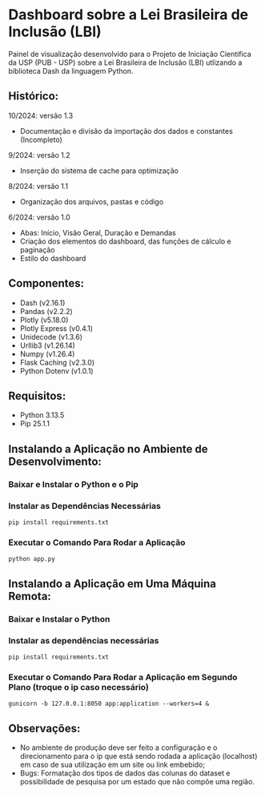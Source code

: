 # Dashboard sobre a Lei Brasileira de Inclusão (LBI)

Painel de visualização desenvolvido para o Projeto de Iniciação Científica da USP (PUB - USP) sobre a Lei Brasileira de Inclusão (LBI) utlizando a biblioteca Dash da linguagem Python.


## Histórico:

10/2024: versão 1.3
- Documentação e divisão da importação dos dados e constantes (Incompleto)

9/2024: versão 1.2
- Inserção do sistema de cache para optimização

8/2024: versão 1.1
- Organização dos arquivos, pastas e código

6/2024: versão 1.0
- Abas: Início, Visão Geral, Duração e Demandas
- Criação dos elementos do dashboard, das funções de cálculo e paginação
- Estilo do dashboard

## Componentes:
- Dash (v2.16.1)
- Pandas (v2.2.2)
- Plotly (v5.18.0)
- Plotly Express (v0.4.1)
- Unidecode (v1.3.6)
- Urllib3 (v1.26.14)
- Numpy (v1.26.4)
- Flask Caching (v2.3.0)
- Python Dotenv (v1.0.1)


## Requisitos:
- Python 3.13.5
- Pip 25.1.1

## Instalando a Aplicação no Ambiente de Desenvolvimento:

### Baixar e Instalar o Python e o Pip

### Instalar as Dependências Necessárias
```
pip install requirements.txt
```

### Executar o Comando Para Rodar a Aplicação
```
python app.py
```

## Instalando a Aplicação em Uma Máquina Remota:

### Baixar e Instalar o Python

### Instalar as dependências necessárias
```
pip install requirements.txt
```

### Executar o Comando Para Rodar a Aplicação em Segundo Plano (troque o ip caso necessário)
```
gunicorn -b 127.0.0.1:8050 app:application --workers=4 &
```


## Observações:
- No ambiente de produção deve ser feito a configuração e o direcionamento para o ip que está sendo rodada a aplicação (localhost) em caso de sua utilização em um site ou link embebido;
- Bugs: Formatação dos tipos de dados das colunas do dataset e possibilidade de pesquisa por um estado que não compõe uma região.